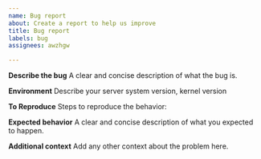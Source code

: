 ```yaml
---
name: Bug report
about: Create a report to help us improve
title: Bug report
labels: bug
assignees: awzhgw

---
```


**Describe the bug**
A clear and concise description of what the bug is.

**Environment**
Describe your server system version, kernel version

**To Reproduce**
Steps to reproduce the behavior:


**Expected behavior**
A clear and concise description of what you expected to happen.


**Additional context**
Add any other context about the problem here.
